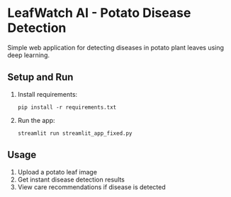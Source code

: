# LeafWatch AI - Potato Disease Detection

Simple web application for detecting diseases in potato plant leaves using deep learning.

## Setup and Run

1. Install requirements:
   ```
   pip install -r requirements.txt
   ```

2. Run the app:
   ```
   streamlit run streamlit_app_fixed.py
   ```

## Usage
1. Upload a potato leaf image
2. Get instant disease detection results
3. View care recommendations if disease is detected